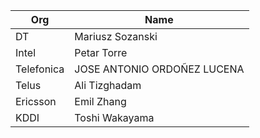 | Org                    | Name                                                |
| -----------------------| ----------------------------------------------------|
| DT | Mariusz Sozanski |
| Intel | Petar Torre |
| Telefonica | JOSE ANTONIO ORDOÑEZ LUCENA |
| Telus | Ali Tizghadam |
| Ericsson | Emil Zhang |
| KDDI | Toshi Wakayama |
